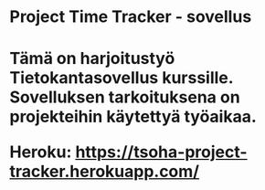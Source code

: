 <h1>Project Time Tracker - sovellus <h1>

Tämä on harjoitustyö Tietokantasovellus kurssille. Sovelluksen tarkoituksena on projekteihin käytettyä työaikaa. 

Heroku: https://tsoha-project-tracker.herokuapp.com/
